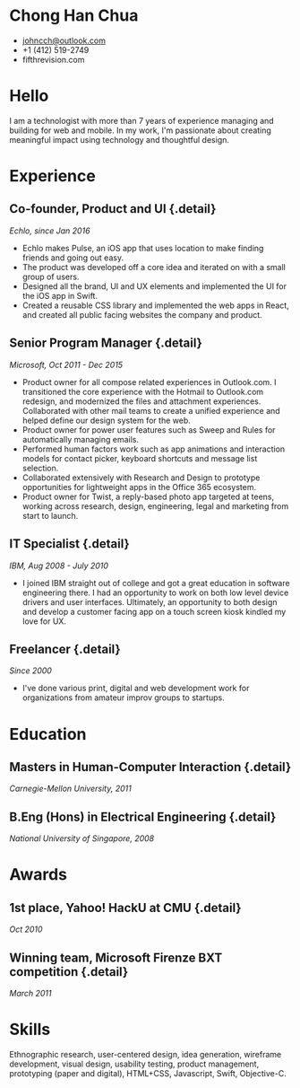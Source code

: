 # Chong Han Chua
* johncch@outlook.com
* +1 (412) 519-2749
* fifthrevision.com

# Hello
I am a technologist with more than 7 years of experience managing and building for web and mobile. In my work, I'm passionate about creating meaningful impact using technology and thoughtful design.

# Experience
## Co-founder, Product and UI {.detail}
*Echlo, since Jan 2016*

* Echlo makes Pulse, an iOS app that uses location to make finding friends and going out easy.
* The product was developed off a core idea and iterated on with a small group of users.
* Designed all the brand, UI and UX elements and implemented the UI for the iOS app in Swift.
* Created a reusable CSS library and implemented the web apps in React, and created all public facing websites the company and product.

## Senior Program Manager {.detail}
*Microsoft, Oct 2011 - Dec 2015*

* Product owner for all compose related experiences in Outlook.com. I transitioned the core experience with the Hotmail to Outlook.com redesign, and modernized the files and attachment experiences. Collaborated with other mail teams to create a unified experience and helped define our design system for the web.
* Product owner for power user features such as Sweep and Rules for automatically managing emails.
* Performed human factors work such as app animations and interaction models for contact picker, keyboard shortcuts and message list selection.
* Collaborated extensively with Research and Design to prototype opportunities for lightweight apps in the Office 365 ecosystem.
* Product owner for Twist, a reply-based photo app targeted at teens, working across research, design, engineering, legal and marketing from start to launch.

## IT Specialist {.detail}
*IBM, Aug 2008 - July 2010*

* I joined IBM straight out of college and got a great education in software engineering there. I had an opportunity to work on both low level device drivers and user interfaces. Ultimately, an opportunity to both design and develop a customer facing app on a touch screen kiosk kindled my love for UX.

## Freelancer {.detail}
*Since 2000*

* I've done various print, digital and web development work for organizations from amateur improv groups to startups.

# Education

## Masters in Human-Computer Interaction {.detail}
*Carnegie-Mellon University, 2011*

## B.Eng (Hons) in Electrical Engineering {.detail}
*National University of Singapore, 2008*

# Awards
## 1st place, Yahoo! HackU at CMU {.detail}
*Oct 2010*

## Winning team, Microsoft Firenze BXT competition {.detail}
*March 2011*

# Skills

Ethnographic research, user-centered design, idea generation, wireframe development, visual design, usability testing, product management, prototyping (paper and digital), HTML+CSS, Javascript, Swift, Objective-C.
